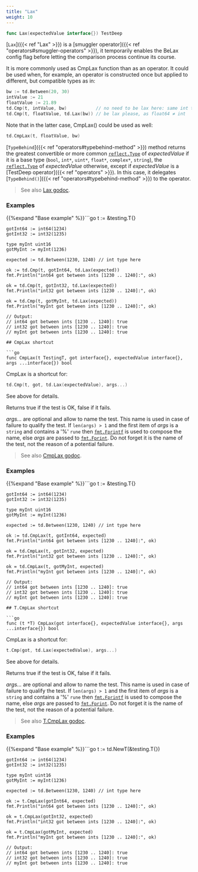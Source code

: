 ```yaml
---
title: "Lax"
weight: 10
---
```


```go
func Lax(expectedValue interface{}) TestDeep
```

[`Lax`]({{< ref "Lax" >}}) is a [smuggler operator]({{< ref "operators#smuggler-operators" >}}), it temporarily enables the BeLax config
flag before letting the comparison process continue its course.

It is more commonly used as CmpLax function than as an operator. It
could be used when, for example, an operator is constructed once
but applied to different, but compatible types as in:

```go
bw := td.Between(20, 30)
intValue := 21
floatValue := 21.89
td.Cmp(t, intValue, bw)           // no need to be lax here: same int types
td.Cmp(t, floatValue, td.Lax(bw)) // be lax please, as float64 ≠ int
```

Note that in the latter case, CmpLax() could be used as well:
```go
td.CmpLax(t, floatValue, bw)
```

[`TypeBehind`]({{< ref "operators#typebehind-method" >}}) method returns the greatest convertible or more common
[`reflect.Type`](https://pkg.go.dev/reflect/#Type) of *expectedValue* if it is a base type (`bool`, `int*`,
`uint*`, `float*`, `complex*`, `string`), the [`reflect.Type`](https://pkg.go.dev/reflect/#Type) of
*expectedValue* otherwise, except if *expectedValue* is a [TestDeep
operator]({{< ref "operators" >}}). In this case, it delegates [`TypeBehind()`]({{< ref "operators#typebehind-method" >}}) to the operator.


> See also [<i class='fas fa-book'></i> Lax godoc](https://pkg.go.dev/github.com/maxatome/go-testdeep/td#Lax).

### Examples

{{%expand "Base example" %}}```go
	t := &testing.T{}

	gotInt64 := int64(1234)
	gotInt32 := int32(1235)

	type myInt uint16
	gotMyInt := myInt(1236)

	expected := td.Between(1230, 1240) // int type here

	ok := td.Cmp(t, gotInt64, td.Lax(expected))
	fmt.Println("int64 got between ints [1230 .. 1240]:", ok)

	ok = td.Cmp(t, gotInt32, td.Lax(expected))
	fmt.Println("int32 got between ints [1230 .. 1240]:", ok)

	ok = td.Cmp(t, gotMyInt, td.Lax(expected))
	fmt.Println("myInt got between ints [1230 .. 1240]:", ok)

	// Output:
	// int64 got between ints [1230 .. 1240]: true
	// int32 got between ints [1230 .. 1240]: true
	// myInt got between ints [1230 .. 1240]: true

```{{% /expand%}}
## CmpLax shortcut

```go
func CmpLax(t TestingT, got interface{}, expectedValue interface{}, args ...interface{}) bool
```

CmpLax is a shortcut for:

```go
td.Cmp(t, got, td.Lax(expectedValue), args...)
```

See above for details.

Returns true if the test is OK, false if it fails.

*args...* are optional and allow to name the test. This name is
used in case of failure to qualify the test. If `len(args) > 1` and
the first item of *args* is a `string` and contains a '%' `rune` then
[`fmt.Fprintf`](https://pkg.go.dev/fmt/#Fprintf) is used to compose the name, else *args* are passed to
[`fmt.Fprint`](https://pkg.go.dev/fmt/#Fprint). Do not forget it is the name of the test, not the
reason of a potential failure.


> See also [<i class='fas fa-book'></i> CmpLax godoc](https://pkg.go.dev/github.com/maxatome/go-testdeep/td#CmpLax).

### Examples

{{%expand "Base example" %}}```go
	t := &testing.T{}

	gotInt64 := int64(1234)
	gotInt32 := int32(1235)

	type myInt uint16
	gotMyInt := myInt(1236)

	expected := td.Between(1230, 1240) // int type here

	ok := td.CmpLax(t, gotInt64, expected)
	fmt.Println("int64 got between ints [1230 .. 1240]:", ok)

	ok = td.CmpLax(t, gotInt32, expected)
	fmt.Println("int32 got between ints [1230 .. 1240]:", ok)

	ok = td.CmpLax(t, gotMyInt, expected)
	fmt.Println("myInt got between ints [1230 .. 1240]:", ok)

	// Output:
	// int64 got between ints [1230 .. 1240]: true
	// int32 got between ints [1230 .. 1240]: true
	// myInt got between ints [1230 .. 1240]: true

```{{% /expand%}}
## T.CmpLax shortcut

```go
func (t *T) CmpLax(got interface{}, expectedValue interface{}, args ...interface{}) bool
```

CmpLax is a shortcut for:

```go
t.Cmp(got, td.Lax(expectedValue), args...)
```

See above for details.

Returns true if the test is OK, false if it fails.

*args...* are optional and allow to name the test. This name is
used in case of failure to qualify the test. If `len(args) > 1` and
the first item of *args* is a `string` and contains a '%' `rune` then
[`fmt.Fprintf`](https://pkg.go.dev/fmt/#Fprintf) is used to compose the name, else *args* are passed to
[`fmt.Fprint`](https://pkg.go.dev/fmt/#Fprint). Do not forget it is the name of the test, not the
reason of a potential failure.


> See also [<i class='fas fa-book'></i> T.CmpLax godoc](https://pkg.go.dev/github.com/maxatome/go-testdeep/td#T.CmpLax).

### Examples

{{%expand "Base example" %}}```go
	t := td.NewT(&testing.T{})

	gotInt64 := int64(1234)
	gotInt32 := int32(1235)

	type myInt uint16
	gotMyInt := myInt(1236)

	expected := td.Between(1230, 1240) // int type here

	ok := t.CmpLax(gotInt64, expected)
	fmt.Println("int64 got between ints [1230 .. 1240]:", ok)

	ok = t.CmpLax(gotInt32, expected)
	fmt.Println("int32 got between ints [1230 .. 1240]:", ok)

	ok = t.CmpLax(gotMyInt, expected)
	fmt.Println("myInt got between ints [1230 .. 1240]:", ok)

	// Output:
	// int64 got between ints [1230 .. 1240]: true
	// int32 got between ints [1230 .. 1240]: true
	// myInt got between ints [1230 .. 1240]: true

```{{% /expand%}}
